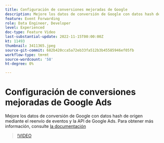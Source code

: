 ```yaml
---
title: Configuración de conversiones mejoradas de Google
description: Mejore los datos de conversión de Google con datos hash de origen mediante el reenvío de eventos y la API de Google Ads.
feature: Event Forwarding
role: Data Engineer, Developer
level: Experienced
doc-type: Feature Video
last-substantial-update: 2022-11-15T00:00:00Z
kt: 11493
thumbnail: 3411365.jpeg
source-git-commit: 682b420cca5a72eb33fa512b3b45585946ef05fb
workflow-type: tm+mt
source-wordcount: '58'
ht-degree: 0%

---
```



# Configuración de conversiones mejoradas de Google Ads

Mejore los datos de conversión de Google con datos hash de origen mediante el reenvío de eventos y la API de Google Ads. Para obtener más información, consulte [la documentación](https://experienceleague.adobe.com/docs/experience-platform/tags/extensions/adobe/google-ads-enhanced-conversions/overview.html)

>[!VIDEO](https://video.tv.adobe.com/v/3411365/?quality=12&learn=on)
